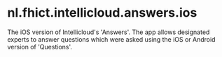 nl.fhict.intellicloud.answers.ios
=================================

The iOS version of Intellicloud's 'Answers'. The app allows designated experts to answer questions which were asked using the iOS or Android version of 'Questions'.
